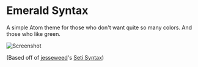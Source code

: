 # Emerald Syntax

A simple Atom theme for those who don't want quite so many colors. And those who like green.

![Screenshot](http://i.imgur.com/jSvmiit.png)

(Based off of [jesseweed](https://github.com/jesseweed)'s [Seti Syntax](https://github.com/jesseweed/seti-syntax))

